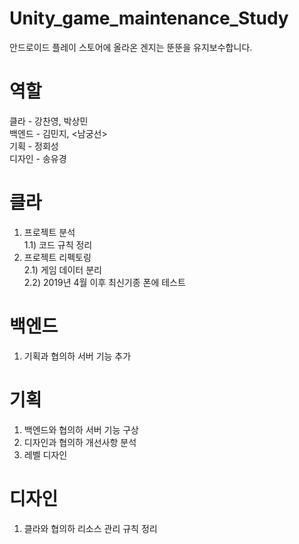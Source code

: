 # Unity_game_maintenance_Study
안드로이드 플레이 스토어에 올라온 겐지는 뚠뚠을 유지보수합니다.

# 역할
클라 - 강찬영, 박상민  
백엔드 - 김민지, <남궁선>  
기획 - 정회성  
디자인 - 송유경  

# 클라
1) 프로젝트 분석  
  1.1) 코드 규칙 정리  
2) 프로젝트 리펙토링  
  2.1) 게임 데이터 분리  
  2.2) 2019년 4월 이후 최신기종 폰에 테스트

# 백엔드
1) 기획과 협의하 서버 기능 추가

# 기획
1) 백엔드와 협의하 서버 기능 구상  
2) 디자인과 협의하 개선사항 분석  
3) 레벨 디자인

# 디자인
1) 클라와 협의하 리소스 관리 규칙 정리
